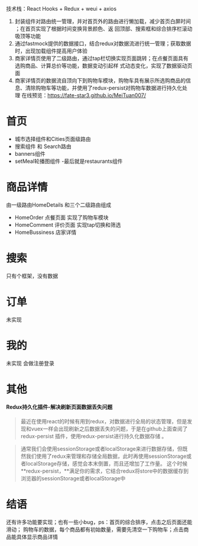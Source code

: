 技术栈：React Hooks + Redux + weui + axios
1. 封装组件对路由统一管理，并对首页外的路由进行懒加载，减少首页白屏时间 ；在首页实现了根据时间变换背景颜色、返
回顶部、搜索框和综合排序栏滚动吸顶等功能
2. 通过fastmock提供的数据接口，结合redux对数据流进行统一管理；获取数据时，出现加载组件提高用户体验
3. 商家详情页使用了二级路由，通过tap栏切换实现页面跳转；在点餐页面具有选购商品、计算总价等功能，数据变动引起样
式动态变化，实现了数据驱动页面
4. 商家详情页的数据流自顶向下到购物车模块，购物车具有展示所选购商品的信息、清除购物车等功能，并使用了redux-persist对购物车数据进行持久化处理
在线预览：https://fate-star3.github.io/MeiTuan007/

#  首页 
- 城市选择组件和Cities页面级路由
- 搜索组件 和 Search路由
- banners组件
- setMeal轮播图组件
-最后就是restaurants组件

# 商品详情
由一级路由HomeDetails 和三个二级路由组成
- HomeOrder 点餐页面 实现了购物车模块
- HomeComment 评价页面 实现tap切换和筛选
- HomeBussiness 店家详情

# 搜索
只有个框架，没有数据

# 订单
未实现 

# 我的
未实现 会做注册登录 
# 其他
#### Redux持久化插件-解决刷新页面数据丢失问题

>最近在使用react的时候有用到redux，对数据进行全局的状态管理，但是发现和vuex一样会出现刷新之后数据丢失的问题，于是在github上面查阅了 redux-persist 插件，使用redux-persist进行持久化数据存储 。

>通常我们会使用sessionStorage或者localStorage来进行数据存储，但既然我们使用了redux来管理和存储全局数据，此时再使用sessionStorage或者localStorage存储，感觉会本末倒置，而且还增加了工作量。
这个时候 **redux-persist，**满足你的需求，它结合redux将store中的数据缓存到浏览器的sessionStorage或者localStorage中

# 结语
还有许多功能要实现；也有一些小bug，ps：首页的综合排序，点击之后页面还能滑动； 购物车的数据，每个商品都有初始数量，需要先清空一下购物车；点击商品能具体显示商品详情
